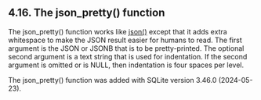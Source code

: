## 4\.16\. The json\_pretty() function



The json\_pretty() function works like [json()](json1.html#jmini) except that it adds
extra whitespace to make the JSON result easier for humans to read.
The first argument is the JSON or JSONB that is to be pretty\-printed.
The optional second argument is a text string that is used for indentation.
If the second argument is omitted or is NULL, then indentation is four
spaces per level.



The json\_pretty() function was added with SQLite version 3\.46\.0 
(2024\-05\-23\).




